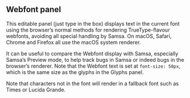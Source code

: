## Webfont panel

This editable panel (just type in the box) displays text in the current font using the browser’s normal methods for rendering TrueType-flavour webfonts, avoiding all special handling by Samsa. On macOS, Safari, Chrome and Firefox all use the macOS system renderer.

It can be useful to compare the Webfont display with Samsa, especially Samsa’s Preview mode, to help track bugs in Samsa or indeed bugs in the browser’s renderer. Note that the Webfont text is set at `font-size: 50px`, which is the same size as the glyphs in the Glyphs panel.

Note that characters not in the font will render in a fallback font such as Times or Lucida Grande.